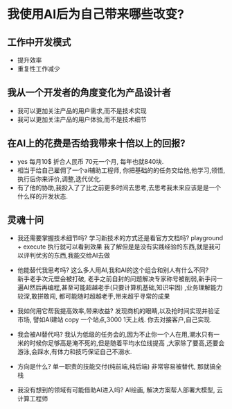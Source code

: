 # 我使用AI后为自己带来哪些改变? 

## 工作中开发模式
* 提升效率
* 重复性工作减少


## 我从一个开发者的角度变化为产品设计者
* 我可以更加关注产品的用户需求,而不是技术实现
* 我可以更加关注产品的用户体验,而不是技术细节

## 在AI上的花费是否给我带来十倍以上的回报? 
* yes 每月10$ 折合人民币 70元一个月, 每年也就840块.
* 相当于给自己雇佣了一个ai辅助工程师, 你把基础的的任务交给他,他学习,领悟,执行后你来评价,调整,迭代优化.
* 有了他的协助,我投入了了比之前更多时间去思考,去思考我未来应该是是一个什么样的开发状态.


## 灵魂十问
* 我还需要掌握技术细节吗? 
学习新技术的方式还是看官方文档吗? playground + execute 执行就可以看到效果
我了解但是是没有实践经验的东西,就是我可以评判优劣的东西,我能交给AI去做
* 他能替代我思考吗? 
这么多人用AI,我和AI的这个组合和别人有什么不同?  
新手老手次元壁会被打破, 老手之前自封的问题解决专家称号被削弱,新手问一遍AI然后再编程,甚至可能超越老手(只要计算机基础,知识牢固) ,业务理解能力较深,敢拼敢闯, 都可能随时超越老手,带来超乎寻常的成果

* 我如何用它帮我提高效率,带来收益? 
发现商机的眼睛,以及抢时间实现并验证市场, 譬如AI建站 copy 一个站点,3000 1天上线.
你去对接客户,自己实现. 

* 我会被AI替代吗? 
我认为低级的任务会的,因为不止你一个人在用,潮水只有一米的时候你足够高是淹不死的,但是随着平均水位线提高 ,大家除了要高,还要会游泳,会踩水,有体力和技巧保证自己不溺水.

* 方向是什么? 
单一职责的技能交付(纯前端,纯后端) 非常容易被替代, 那就搞全栈

* 我没有想到的领域有可能借助AI进入吗? 
AI绘画, 解决方案帮人部署大模型, 云计算工程师
